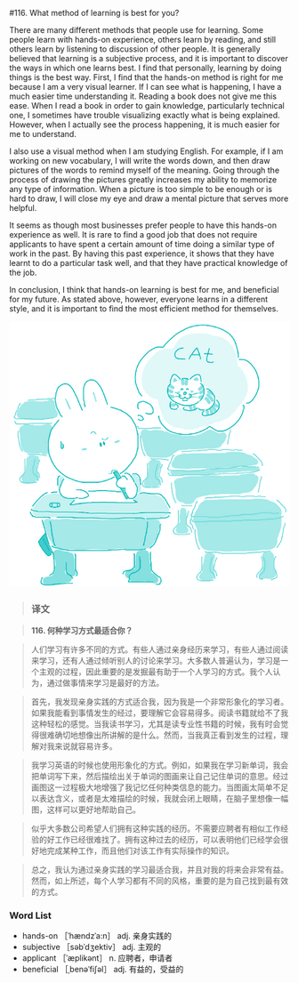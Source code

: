 #116. What method of learning is best for you?

There are many different methods that people use for learning. Some people learn with hands-on experience, others learn by reading, and still others learn by listening to discussion of other people. It is generally believed that learning is a subjective process, and it is important to discover the ways in which one learns best. I find that personally, learning by doing things is the best way. First, I find that the hands-on method is right for me because I am a very visual learner. If I can see what is happening, I have a much easier time understanding it. Reading a book does not give me this ease. When I read a book in order to gain knowledge, particularly technical one, I sometimes have trouble visualizing exactly what is being explained. However, when I actually see the process happening, it is much easier for me to understand.

I also use a visual method when I am studying English. For example, if I am working on new vocabulary, I will write the words down, and then draw pictures of the words to remind myself of the meaning. Going through the process of drawing the pictures greatly increases my ability to memorize any type of information. When a picture is too simple to be enough or is hard to draw, I will close my eye and draw a mental picture that serves more helpful.

It seems as though most businesses prefer people to have this hands-on experience as well. It is rare to find a good job that does not require applicants to have spent a certain amount of time doing a similar type of work in the past. By having this past experience, it shows that they have learnt to do a particular task well, and that they have practical knowledge of the job.

In conclusion, I think that hands-on learning is best for me, and beneficial for my future. As stated above, however, everyone learns in a different style, and it is important to find the most efficient method for themselves.

![](images/TOEFL-iBT-High-Score-Essays-116.jpg)

> ### 译文

> **116. 何种学习方式最适合你？**

> 人们学习有许多不同的方式。有些人通过亲身经历来学习，有些人通过阅读来学习，还有人通过倾听别人的讨论来学习。大多数人普遍认为，学习是一个主观的过程，因此重要的是发掘最有助于一个人学习的方式。我个人认为，通过做事情来学习是最好的方法。

> 首先，我发现亲身实践的方式适合我，因为我是一个非常形象化的学习者。如果我能看到事情发生的经过，要理解它会容易得多。阅读书籍就给不了我这种轻松的感觉。当我读书学习，尤其是读专业性书籍的时候，我有时会觉得很难确切地想像出所讲解的是什么。然而，当我真正看到发生的过程，理解对我来说就容易许多。

> 我学习英语的时候也使用形象化的方式。例如，如果我在学习新单词，我会把单词写下来，然后描绘出关于单词的图画来让自己记住单词的意思。经过画图这一过程极大地增强了我记忆任何种类信息的能力。当图画太简单不足以表达含义，或者是太难描绘的时候，我就会闭上眼睛，在脑子里想像一幅图，这样可以更好地帮助自己。

> 似乎大多数公司希望人们拥有这种实践的经历。不需要应聘者有相似工作经验的好工作已经很难找了。拥有这种过去的经历，可以表明他们已经学会很好地完成某种工作，而且他们对该工作有实际操作的知识。

> 总之，我认为通过亲身实践的学习最适合我，并且对我的将来会非常有益。然而，如上所述，每个人学习都有不同的风格，重要的是为自己找到最有效的方式。

### Word List

 * hands-on ［ˈhændzˈa:n］ adj. 亲身实践的
 * subjective ［səbˈdʒektiv］ adj. 主观的
 * applicant ［ˈæplikənt］ n. 应聘者，申请者
 * beneficial ［ˌbenəˈfiʃəl］ adj. 有益的，受益的
